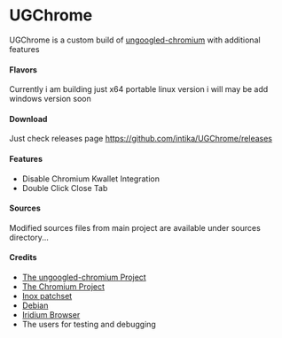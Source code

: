 # UGChrome

UGChrome is a custom build of [ungoogled-chromium](//github.com/Eloston/ungoogled-chromium/) with additional features

#### Flavors 
Currently i am building just x64 portable linux version i will may be add windows version soon 

#### Download 
Just check releases page https://github.com/intika/UGChrome/releases

#### Features 
- Disable Chromium Kwallet Integration
- Double Click Close Tab

#### Sources 
Modified sources files from main project are available under sources directory...  

#### Credits

* [The ungoogled-chromium Project](//github.com/Eloston/ungoogled-chromium/)
* [The Chromium Project](//www.chromium.org/)
* [Inox patchset](//github.com/gcarq/inox-patchset)
* [Debian](//tracker.debian.org/pkg/chromium-browser)
* [Iridium Browser](//iridiumbrowser.de/)
* The users for testing and debugging

